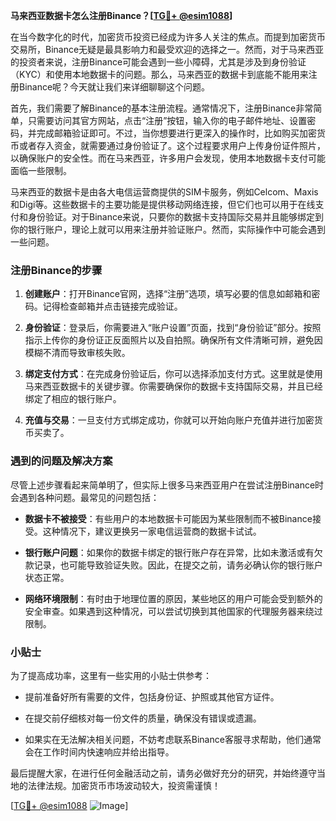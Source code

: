 **马来西亚数据卡怎么注册Binance？[[TG💪+ @esim1088](https://t.me/s/esim1088)]**

在当今数字化的时代，加密货币投资已经成为许多人关注的焦点。而提到加密货币交易所，Binance无疑是最具影响力和最受欢迎的选择之一。然而，对于马来西亚的投资者来说，注册Binance可能会遇到一些小障碍，尤其是涉及到身份验证（KYC）和使用本地数据卡的问题。那么，马来西亚的数据卡到底能不能用来注册Binance呢？今天就让我们来详细聊聊这个问题。

首先，我们需要了解Binance的基本注册流程。通常情况下，注册Binance非常简单，只需要访问其官方网站，点击“注册”按钮，输入你的电子邮件地址、设置密码，并完成邮箱验证即可。不过，当你想要进行更深入的操作时，比如购买加密货币或者存入资金，就需要通过身份验证了。这个过程要求用户上传身份证件照片，以确保账户的安全性。而在马来西亚，许多用户会发现，使用本地数据卡支付可能面临一些限制。

马来西亚的数据卡是由各大电信运营商提供的SIM卡服务，例如Celcom、Maxis和Digi等。这些数据卡的主要功能是提供移动网络连接，但它们也可以用于在线支付和身份验证。对于Binance来说，只要你的数据卡支持国际交易并且能够绑定到你的银行账户，理论上就可以用来注册并验证账户。然而，实际操作中可能会遇到一些问题。

### 注册Binance的步骤

1. **创建账户**：打开Binance官网，选择“注册”选项，填写必要的信息如邮箱和密码。记得检查邮箱并点击链接完成验证。
   
2. **身份验证**：登录后，你需要进入“账户设置”页面，找到“身份验证”部分。按照指示上传你的身份证正反面照片以及自拍照。确保所有文件清晰可辨，避免因模糊不清而导致审核失败。

3. **绑定支付方式**：在完成身份验证后，你可以选择添加支付方式。这里就是使用马来西亚数据卡的关键步骤。你需要确保你的数据卡支持国际交易，并且已经绑定了相应的银行账户。

4. **充值与交易**：一旦支付方式绑定成功，你就可以开始向账户充值并进行加密货币买卖了。

### 遇到的问题及解决方案

尽管上述步骤看起来简单明了，但实际上很多马来西亚用户在尝试注册Binance时会遇到各种问题。最常见的问题包括：

- **数据卡不被接受**：有些用户的本地数据卡可能因为某些限制而不被Binance接受。这种情况下，建议更换另一家电信运营商的数据卡试试。
  
- **银行账户问题**：如果你的数据卡绑定的银行账户存在异常，比如未激活或有欠款记录，也可能导致验证失败。因此，在提交之前，请务必确认你的银行账户状态正常。

- **网络环境限制**：有时由于地理位置的原因，某些地区的用户可能会受到额外的安全审查。如果遇到这种情况，可以尝试切换到其他国家的代理服务器来绕过限制。

### 小贴士

为了提高成功率，这里有一些实用的小贴士供参考：

- 提前准备好所有需要的文件，包括身份证、护照或其他官方证件。
  
- 在提交前仔细核对每一份文件的质量，确保没有错误或遗漏。
  
- 如果实在无法解决相关问题，不妨考虑联系Binance客服寻求帮助，他们通常会在工作时间内快速响应并给出指导。

最后提醒大家，在进行任何金融活动之前，请务必做好充分的研究，并始终遵守当地的法律法规。加密货币市场波动较大，投资需谨慎！

[[TG💪+ @esim1088](https://t.me/s/esim1088) ![Image](https://i.postimg.cc/4NQfJmqS/Snipaste-2025-05-13-00-14-12.png)]